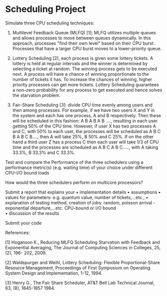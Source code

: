 # Scheduling Project

Simulate three CPU scheduling techniques: 

1.	Multilevel Feedback Queue (MLFQ) [1]; MLFQ utilizes multiple queues and allows processes to move between queues dynamically. 
In this approach, processes "find their own level" based on their CPU burst . Processes that have a larger CPU burst moves to a 
lower-priority queue. 

2.	Lottery Scheduling [2], each process is given some lottery tickets. A lottery is held at regular intervals and the winner 
is determined by selecting a ticket at random. The winning process gets to be executed next. A process will have a chance of 
winning proportionate to the number of tickets it has. To increase the chances of winning, higher priority processes can get 
more tickets. Lottery Scheduling guarantees a non-zero probability for any process to get executed and hence solves the 
starvation problem. 

3.	Fair-Share Scheduling [3]: divide CPU time evenly among users and then among processes. For example, if we have two users 
X and Y in the system and each has one process, A and B respectively. Then these will be scheduled in this fashion: A B A B A B 
…., resulting in each user getting 50% of the CPU time. However, if user X has two processes A and C, with 50% to each user, 
the processes will be scheduled as A B C B A B C B…., then A will take 25%, B 50% and C 25%. If on the other hand a third user 
Z has a process C then each user will take 1/3 of CPU time and the processes are scheduled as A B C A B C….., with A taking 
33.3%, B 33.3% and C 33.3%.

Test and compare the Performance of the three schedulers using a performance metric(s) (e.g. waiting time) of your choice under 
different CPU-I/O bound loads

How would the three schedulers perform on multicore processors?


Submit a report that explains your 
•	implementation details 
•	assumptions
•	values for parameters: e.g. quantum value, number of tickets,...etc., 
•	explanation of testing method, creation of jobs: random, poisson arrival -exponential departure,...etc. CPU-bound or I/O bound  
•	discussion of the results 

Submit your code

References:

[1]  Hoganson K., Reducing MLFQ Scheduling Starvation with Feedback and Exponential Averaging, The Journal of Computing Sciences 
in Colleges, 25, (2), 196- 202, 2009.

[2]  Waldspurger and Weihl, Lottery Scheduling: Flexible Proportional-Share Resource Management, Proceedings of First Symposium 
on Operating System Design and Implementation, 1-12, 1994.

[3] Henry G., The Fair Share Scheduler, AT&T Bell Lab Technical Journal, 63, (8), 1845-1857 1984.

